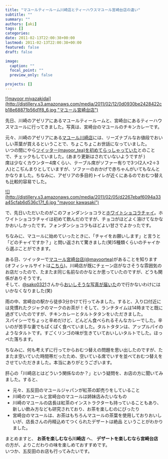 ```yaml
---
title: "マユールティールーム川崎店とティーハウスマユール宮崎台店の違い"
subtitle: ""
summary: ""
authors: [aki]
tags: []
categories: 
date: 2011-02-13T22:00:38+00:00
lastmod: 2011-02-13T22:00:38+00:00
featured: false
draft: false

image:
  caption: ""
  focal_point: ""
  preview_only: false

projects: []
---
```

[![mayoor miyazakidai](http://distillery.s3.amazonaws.com/media/2011/02/12/0d0930be2428422cb18e68871b56d1f8_6.jpg &quot;マユール宮崎台店&quot;)](http://distillery.s3.amazonaws.com/media/2011/02/12/0d0930be2428422cb18e68871b56d1f8_6.jpg)

先日、川崎のアゼリアにあるマユールティールームと、宮崎台にあるティーハウスマユールに行ってきました。写真は、宮崎台のマユールのチキンカレーです。

元々、川崎のアゼリアにある[マユール川崎店](http://www.mayoor.jp/)には、リーズナブルなお値段でおいしい茶葉が買えるということで、ちょこちょこお世話になっていました。  
いつの間にやら[ツイッター(mayoor\_tea)を初めてらっしゃっていた](http://twitter.com/mayoor_tea)とのことで、チェックもしていました。(あまり更新はされていないようですが )  
席は少なくカウンター4席くらい、テーブル席がソファー有りで3つ(2人×2＋3人)とこぢんまりとしていますが、ソファーのおかげで赤ちゃんがいてもなんとかなりました。ちなみに、アゼリアの多目的トイレが近くにあるのでおむつ替えも比較的容易でした。

[![](http://distillery.s3.amazonaws.com/media/2011/02/05/d2267ebaf6094a33a45cfab6d536c17f_6.jpg &quot;mayoor kawasaki&quot;)](http://distillery.s3.amazonaws.com/media/2011/02/05/d2267ebaf6094a33a45cfab6d536c17f_6.jpg)

で、先日いただいたのがこのフォンダンショコラと[ホワイトショコラチャイ](http://www.mayoor.jp/blog/recipe/%E3%83%9B%E3%83%AF%E3%82%A4%E3%83%88%E3%82%B7%E3%83%A7%E3%82%B3%E3%83%A9%E3%83%81%E3%83%A3%E3%82%A4%E3%81%AE%E4%BD%9C%E3%82%8A%E6%96%B9%EF%BC%88%EF%BC%91%E4%BA%BA%E5%88%86%EF%BC%89.html)。ホワイトショコラチャイは初めて飲んだのですが、チョコがほどよく溶けてなかなかおいしかったです。フォンダンショコラもほどよい甘さでよかったです。

ちなみに、マユールに始めていったときに、「チャイをお願いします」と言うと「どのチャイですか？」と問い返されて驚きました(笑)5種類くらいのチャイから選ぶことができます。

ある日、ツイッターで[マユール宮崎台店(@mayoortea)](http://twitter.com/mayoortea)があることを知ります(オフィシャルサイトは[こちら](http://www.mayoor-tea.com/))。川崎店が既にチェーン店がなさそうな雰囲気のお店だったので、たまたま同じ名前なのかなとか思っていたのですが、どうも関係がありそうです。  
そして、[@sako0321](http://twitter.com/sako0321)さんから[おいしそうな写真が届いた](http://twitpic.com/32h5vb)ので行かないわけにはいかなくなりました(笑)

雨の中、宮崎台の駅から徒歩3分かけて行ってみました。すると、入り口付近には見慣れたクジャクのマークのお茶が！そして、ランチタイムは14時までと既に過ぎていたのですが、チキンカレーとタルトタタンをいただきました。  
スパイシーでちょっと辛めだけど、どんどん食べられるそんなカレーでした。辛いのが苦手な妻でもぱくぱく食べていました。タルトタタンは、アップルパイのようなタルトです。すごくリンゴの味が生きていておいしいタルトでした。ほっぺた落ちます。

ちなみに、何も考えずに行ってからおむつ替えの問題を思い出したのですが、たまたま空いていた時間帯だったため、空いている席でいすを並べておむつ替えをさせていただきました。本当にありがとうございます。

肝心の「川崎店とはどういう関係なのか？」という疑問を、お店の方に聞いてみました。すると、

- 元々、五反田のマユールジャパンが紅茶の卸売りをしていること
- 川崎のマユールと宮崎台のマユールは姉妹店みたいなもの
- 川崎のマユールの店長は紅茶のインストラクターも持っていることもあり、新しい飲み方なども研究されており、お茶を楽しむのにぴったり
- 宮崎台のマユールは、お茶はもちろんマユールの茶葉を使用しておりおいしいが、店長さんの丹精込めてつくられたデザートは絶品
ということがわかりました。

まとめますと、 **お茶を楽しむなら川崎店** へ、 **デザートを楽しむなら宮崎台店** の方が、よりこだわりの味を楽しめておすすめです。  
いつか、五反田のお店も行ってみたいです。


